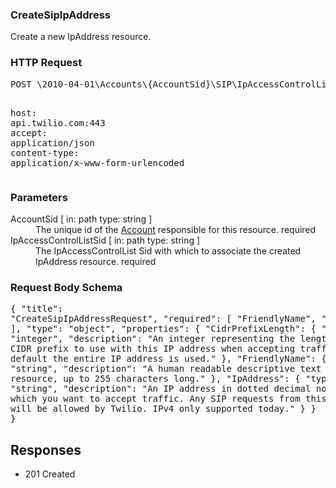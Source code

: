 <!DOCTYPE html><html><head><title></title><link rel="stylesheet" href="../OpenApi.css"/><meta charset="utf-8"/><meta name="viewport" content="width=device-width, initial-scale=1"/></head><body><article><section  class="requestOverview"><h1  class="requestSummary">CreateSipIpAddress</h1><p  class="requestDescription">Create a new IpAddress resource.</p></section><section  class="http"><h3>HTTP Request</h3><pre  class="httpExample"><span  class="requestLine">POST</span> <span  class="httpTarget">\2010-04-01\Accounts\{AccountSid}\SIP\IpAccessControlLists\{IpAccessControlListSid}\IpAddresses.json</span> <span  class="httpVersion">HTTP/1.1</span>
<span  class="headerLine">host</span>: <span  class="headerValue">api.twilio.com:443</span>
<span  class="headerLine">accept</span>: <span  class="headerValue">application/json</span>
<span  class="headerLine">content-type</span>: <span  class="headerValue">application/x-www-form-urlencoded</span>
</pre></section><dl  class="parameters"><h3>Parameters</h3><dt  class="parameter"><span  class="parameterName">AccountSid</span> [ in: <span  class="parameterLocation">path</span> type: <span  class="parameterType">string</span> ]</dt><dd  class="parameter"><span  class="parameterDescription">The unique id of the [Account](https://www.twilio.com/docs/iam/api/account) responsible for this resource.</span> <span  class="parameterRequired">required</span></dd><dt  class="parameter"><span  class="parameterName">IpAccessControlListSid</span> [ in: <span  class="parameterLocation">path</span> type: <span  class="parameterType">string</span> ]</dt><dd  class="parameter"><span  class="parameterDescription">The IpAccessControlList Sid with which to associate the created IpAddress resource.</span> <span  class="parameterRequired">required</span></dd></dl><section  class="requestContent"><h3>Request Body Schema</h3><pre  class="schema">{
  "title": "CreateSipIpAddressRequest",
  "required": [
    "FriendlyName",
    "IpAddress"
  ],
  "type": "object",
  "properties": {
    "CidrPrefixLength": {
      "type": "integer",
      "description": "An integer representing the length of the CIDR prefix to use with this IP address when accepting traffic. By default the entire IP address is used."
    },
    "FriendlyName": {
      "type": "string",
      "description": "A human readable descriptive text for this resource, up to 255 characters long."
    },
    "IpAddress": {
      "type": "string",
      "description": "An IP address in dotted decimal notation from which you want to accept traffic. Any SIP requests from this IP address will be allowed by Twilio. IPv4 only supported today."
    }
  }
}</pre></section><section  class="responses"><h2>Responses</h2><ul  class="responses"><li  class="response"><span  class="statusLine">201</span> <span  class="statusDescription">Created</span></li></ul></section></article></body></html>